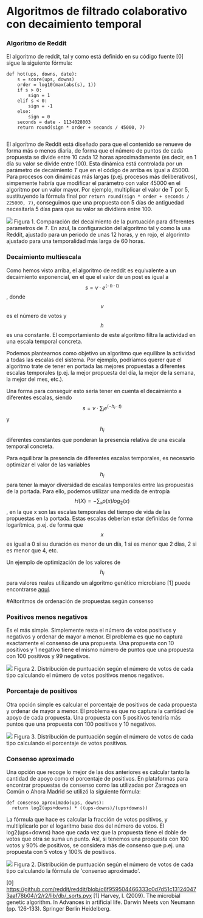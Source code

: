 
# Algoritmos de filtrado colaborativo con decaimiento temporal

### Algoritmo de Reddit

El algoritmo de reddit, tal y como está definido en su código fuente [0] sigue la siguiente fórmula:
```
def hot(ups, downs, date):
    s = score(ups, downs)
    order = log10(max(abs(s), 1))
    if s > 0:
        sign = 1
    elif s < 0:
        sign = -1
    else:
        sign = 0
    seconds = date - 1134028003
    return round(sign * order + seconds / 45000, 7)
    
 ```
 El algorítmo de Reddit está diseñado para que el contenido se renueve de forma más o menos diaria, 
 de forma que el número de puntos de cada propuesta se divide entre 10 cada 12 horas aproximadamente 
 (es decir, en 1 día su valor se divide entre 100). Esta dinámica está controlada por un parámetro de decaimiento $T$ que en el código de arriba es igual a 45000.
 Para procesos con dinámicas más largas (p.ej. procesos más deliberativos), simpemente habría que modificar el parámetro con valor 45000 en el algoritmo por un valor mayor.
 Por ejemplo, multiplicar el valor de T por 5, sustituyendo la fórmula final por `return round(sign * order + seconds / 225000, 7)`, conseguimos que una propuesta con 5 días de antiguedad necesitaría 5 días para que su valor se dividiera entre 100.
 
 ![](decay.png)
 Figura 1. Comparación del decaimiento de la puntuación para diferentes parametros de $T$. En azul, la configuración del algoritmo tal y como la usa Reddit, ajustado para un periodo de unas 12 horas, y en rojo, el algorimto ajustado para una temporalidad más larga de 60 horas.
 
### Decaimiento multiescala

Como hemos visto arriba, el algoritmo de reddit es equivalente a un decaimiento exponencial, en el que el valor de un post es igual a $$s = v·e^(-h·t)$$, donde $$v$$ es el número de votos y $$h$$ es una constante. El comportamiento de este algoritmo filtra la actividad en una escala temporal concreta.

Podemos plantearnos como objetivo un algoritmo que equilibre la actividad a todas las escalas del sistema. Por ejemplo, podríamos querer que el algoritmo trate de tener en portada las mejores propuestas a diferentes escalas temporales (p.ej. la mejor propuesta del día, la mejor de la semana, la mejor del mes, etc.).

Una forma para conseguir esto sería tener en cuenta el decaimiento a diferentes escalas, siendo $$s = v·\sum_i e^(-h_i·t)$$ y $$h_i$$ diferentes constantes que ponderan la presencia relativa de una escala temporal concreta.

Para equilibrar la presencia de diferentes escalas temporales, es necesario optimizar el valor de las variables $$h_i$$ para tener la mayor diversidad de escalas temporales entre las propuestas de la portada. Para ello, podemos utilizar una medida de entropía $$H(X) = -\sum_x{p(x)log_2(x)}$$, en la que x son las escalas temporales del tiempo de vida de las propuestas en la portada. Estas escalas deberían estar definidas de forma logarítmica, p.ej. de forma que $$x$$ es igual a 0 si su duración es menor de un día, 1 si es menor que 2 días, 2 si es menor que 4, etc.

Un ejemplo de optimización de los valores de $$h_i$$ para valores reales utilizando un algoritmo genético microbiano [1] puede encontrarse [aquí](https://github.com/MiguelAguilera/mecanismos-gobierno-participativo/tree/master/code/multiscale-sorting-algorithm).
 
#Altoritmos de ordenación de propuestas según consenso

### Positivos menos negativos

Es el más simple. Simplemente resta el número de votos positivos y negativos y ordenar de mayor a menor.
El problema es que no captura exactamente el consenso de una propuesta. 
Una propuesta con 10 positivos y 1 negativo tiene el mismo número de puntos que una propuesta con 100 positivos y 99 negativos.

![](postivos-menos-negativos.png)
Figura 2. Distribución de puntuación según el número de votos de cada tipo calculando el número de votos positivos menos negativos.

### Porcentaje de positivos

Otra opción simple es calcular el porcentaje de positivos de cada propuesta y ordenar de mayor a menor.
El problema es que no captura la cantidad de apoyo de cada propuesta.
Una propuesta con 5 positivos tendría más puntos que una propuesta con 100 positivos y 10 negativos.

![](porcentaje.png)
Figura 3. Distribución de puntuación según el número de votos de cada tipo calculando el porcentaje de votos positivos.

### Consenso aproximado

Una opción que recoge lo mejor de las dos anteriores es calcular tanto la cantidad de apoyo como el porcentaje de positivos.
En plataformas para encontrar propuestas de consenso como las utilizadas por Zaragoza en Común o Ahora Madrid se utilizó la siguiente fórmula:
```
def consenso_aproximado(ups, downs):
  return log2(ups+downs) * ((ups-downs)/(ups+downs))
```
La fórmula que hace es calcular la fracción de votos positivos, y multliplicarlo por el logaritmo base dos del número de votos. El log2(ups+downs) hace que cada vez que la propuesta tiene el doble de votos que otra se suma un punto. Así, si tenemos una propuesta con 100 votos y 90% de positivos, se considera más de consenso que p.ej. una propuesta con 5 votos y 100% de positivos.

![](consenso-aproximado.png)
Figura 2. Distribución de puntuación según el número de votos de cada tipo calculando la fórmula de 'consenso aproximado'.
  
  [0] https://github.com/reddit/reddit/blob/c6f959504466333c0d7d51c131240473aaf78b04/r2/r2/lib/db/_sorts.pyx
  [1] Harvey, I. (2009). The microbial genetic algorithm. In Advances in artificial life. Darwin Meets von Neumann (pp. 126-133). Springer Berlin Heidelberg.
